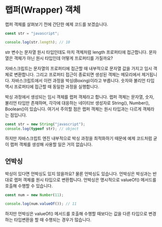 # 랩퍼(Wrapper) 객체

랩퍼 객체를 살펴보기 전에 간단한 예제 코드를 보겠습니다.

```javascript
const str = "javascript";

console.log(str.length); // 10
```

str 변수는 문자열 원시 타입인데도 마치 객체처럼 length 프로퍼티에 접근합니다. 문자열은 객체가 아닌 원시 타입인데 어떻게 프로퍼티를 가질까요?

자바스크립트는 문자열의 프로퍼티에 접근할 때 내부적으로 문자열 값을 가지고 임시 객체로 변환합니다. 그리고 프로퍼티 접근이 종료되면 생성된 객체는 메모리에서 제거됩니다. 자바스크립트에서 이런 과정을 박싱(Boxing)이라고 부릅니다. 숫자와 불리언 타입 역시 프로퍼티에 접근할 때 동일한 과정을 실행합니다.

박싱 과정에서 생성되는 임시 객체를 랩퍼 객체라고 합니다. 랩퍼 객체는 문자열, 숫자, 불리언 타입만 존재하며, 각각에 대응하는 네이티브 생성자로 String(), Number(), Boolean()이 있습니다. 여기서 주의할 점은 랩퍼 객체는 원시 타입과는 다르게 객체라는 점입니다.

```javascript
const str = new String("javascript");
console.log(typeof str); // object
```

하지만 자바스크립트 엔진 내부적으로 박싱 과정을 최적화하기 때문에 예제 코드처럼 굳이 랩퍼 객체를 생성해 사용할 일은 거의 없습니다.

## 언박싱

박싱이 있다면 언박싱도 있지 않을까요? 물론 언박싱도 있습니다. 언박싱은 박싱과는 반대로 랩퍼 객체를 원시 타입으로 변환합니다. 언박싱은 명시적으로 valueOf() 메서드를 호출해 수행할 수 있습니다.

```javascript
const num = new Number(11);

console.log(num.valueOf()); // 11
```

하지만 언박싱은 valueOf() 메서드를 호출해 수행할 때보다는 값을 다른 타입으로 변경하는 타입변환을 할 때 수행되는 경우가 많습니다.
